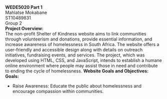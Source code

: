 <strong>WEDE5020 Part 1</strong>
<br>
Mahlatse Mokabane
<br>
ST10489831
<br>
Group 2
<br>
<strong>Project Overview:</strong>
<br>
The non-profit Shelter of Kindness website aims to link communities through volunteerism and donations, provide essential information, and increase awareness of homelessness in South Africa.  The website offers a user-friendly and accessible design along with details on outreach initiatives, fundraising events, and services.  The project, which was developed using HTML, CSS, and JavaScript, intends to establish a humane online environment where people may assist those in need and contribute to ending the cycle of homelessness.
<strong>Website Goals and Objectives:</strong>
<br>
<strong>Goals:</strong>
<br>
<ul>
  <li>Raise Awareness: Educate the public about homelessness and encourage 
compassion within communities.</li>
</ul>
